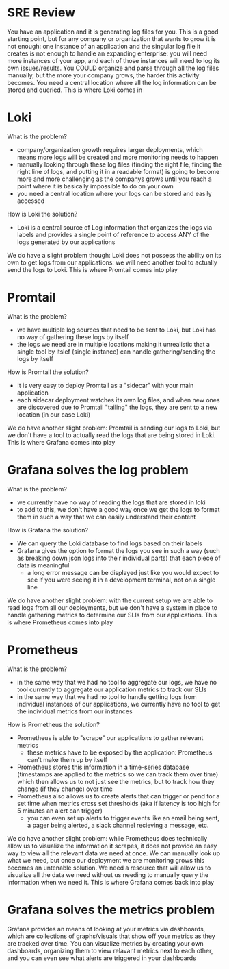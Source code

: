 # SRE Review
You have an application and it is generating log files for you. This is a good starting point, but for any company or organization that wants to grow it is not enough: one instance of an application and the singular log file it creates is not enough to handle an expanding enterprise: you will need more instances of your app, and each of those instances will need to log its own issues/results. You COULD organize and parse through all the log files manually, but the more your company grows, the harder this activity becomes. You need a central location where all the log information can be stored and queried. This is where Loki comes in

# Loki
What is the problem?
- company/organization growth requires larger deployments, which means more logs will be created and more monitoring needs to happen
- manually looking through these log files (finding the right file, finding the right line of logs, and putting it in a readable format) is going to become more and more challenging as the companys grows until you reach a point where it is basically impossible to do on your own
- you need a central location where your logs can be stored and easily accessed

How is Loki the solution?
- Loki is a central source of Log information that organizes the logs via labels and provides a single point of reference to access ANY of the logs generated by our applications

We do have a slight problem though: Loki does not possess the ability on its own to get logs from our applications: we will need another tool to actually send the logs to Loki. This is where Promtail comes into play

# Promtail
What is the problem?
- we have multiple log sources that need to be sent to Loki, but Loki has no way of gathering these logs by itself
- the logs we need are in multiple locations making it unrealistic that a single tool by itslef (single instance) can handle gathering/sending the logs by itself

How is Promtail the solution?
- It is very easy to deploy Promtail as a "sidecar" with your main application
- each sidecar deployment watches its own log files, and when new ones are discovered due to Promtail "tailing" the logs, they are sent to a new location (in our case Loki)

We do have another slight problem: Promtail is sending our logs to Loki, but we don't have a tool to actually read the logs that are being stored in Loki. This is where Grafana comes into play

# Grafana solves the log problem
What is the problem?
- we currently have no way of reading the logs that are stored in loki
- to add to this, we don't have a good way once we get the logs to format them in such a way that we can easily understand their content

How is Grafana the solution?
- We can query the Loki database to find logs based on their labels
- Grafana gives the option to format the logs you see in such a way (such as breaking down json logs into their individual parts) that each piece of data is meaningful
    - a long error message can be displayed just like you would expect to see if you were seeing it in a development terminal, not on a single line

We do have another slight problem: with the current setup we are able to read logs from all our deployments, but we don't have a system in place to handle gathering metrics to determine our SLIs from our applications. This is where Prometheus comes into play

# Prometheus
What is the problem?
- in the same way that we had no tool to aggregate our logs, we have no tool currently to aggregate our application metrics to track our SLIs
- in the same way that we had no tool to handle getting logs from individual instances of our applications, we currently have no tool to get the individual metrics from our instances

How is Prometheus the solution?
- Prometheus is able to "scrape" our applications to gather relevant metrics
    - these metrics have to be exposed by the application: Prometheus can't make them up by itself
- Prometheus stores this information in a time-series database (timestamps are applied to the metrics so we can track them over time) which then allows us to not just see the metrics, but to track how they change (if they change) over time
- Prometheus also allows us to create alerts that can trigger or pend for a set time when metrics cross set thresholds (aka if latency is too high for 5 minutes an alert can trigger)
    - you can even set up alerts to trigger events like an email being sent, a pager being alerted, a slack channel recieving a message, etc.

We do have another slight problem: while Prometheus does technically allow us to visualize the information it scrapes, it does not provide an easy way to view all the relevant data we need at once. We can manually look up what we need, but once our deployment we are monitoring grows this becomes an untenable solution. We need a resource that will allow us to visualize all the data we need without us needing to manually query the information when we need it. This is where Grafana comes back into play

# Grafana solves the metrics problem
Grafana provides an means of looking at your metrics via dashboards, which are collections of graphs/visuals that show off your metrics as they are tracked over time. You can visualize metrics by creating your own dashboards, organizing them to view relavant metrics next to each other, and you can even see what alerts are triggered in your dashboards
